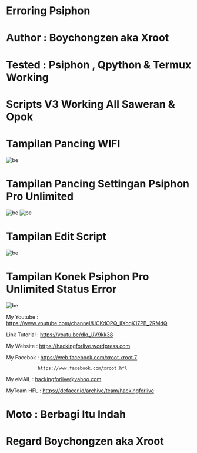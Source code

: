 # Erroring Psiphon

# Author : Boychongzen aka Xroot

# Tested : Psiphon , Qpython & Termux Working

# Scripts V3 Working All Saweran & Opok

# Tampilan Pancing WIFI
![be](https://raw.githubusercontent.com/boychongzen18/Erroring-Popon/master/wifi.jpg)
# Tampilan Pancing Settingan Psiphon Pro Unlimited
![be](https://raw.githubusercontent.com/boychongzen18/Erroring-Popon/master/popon.jpg)
![be](https://raw.githubusercontent.com/boychongzen18/Erroring-Popon/master/sett.jpg)
# Tampilan Edit Script
![be](https://raw.githubusercontent.com/boychongzen18/Erroring-Popon/master/uler.jpg)
# Tampilan Konek Psiphon Pro Unlimited Status Error
![be](https://raw.githubusercontent.com/boychongzen18/Erroring-Popon/master/konek.jpg)

My Youtube    : https://www.youtube.com/channel/UCKdOPQ_iIXcqK17PB_2RMdQ

Link Tutorial : https://youtu.be/dlq_UV9kk38

My Website    : https://hackingforlive.wordpress.com

My Facebok    : https://web.facebook.com/xroot.xroot.7

                https://www.facebook.com/xroot.hfl

My eMAIL      : hackingforlive@yahoo.com

MyTeam HFL    : https://defacer.id/archive/team/hackingforlive

# Moto : Berbagi Itu Indah

# Regard Boychongzen aka Xroot
